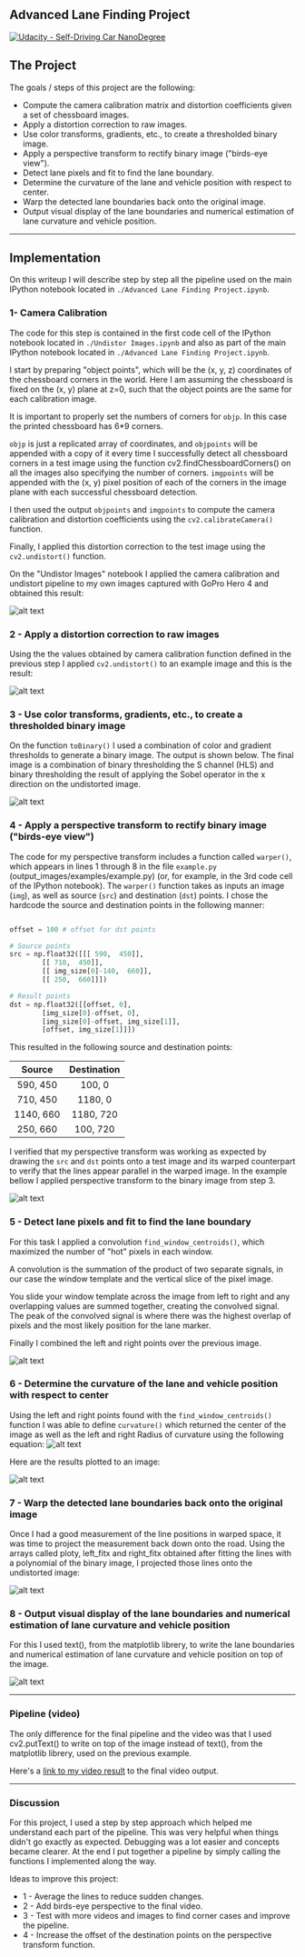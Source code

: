 ## Advanced Lane Finding Project
[![Udacity - Self-Driving Car NanoDegree](https://s3.amazonaws.com/udacity-sdc/github/shield-carnd.svg)](http://www.udacity.com/drive)

The Project
---

The goals / steps of this project are the following:

* Compute the camera calibration matrix and distortion coefficients given a set of chessboard images.
* Apply a distortion correction to raw images.
* Use color transforms, gradients, etc., to create a thresholded binary image.
* Apply a perspective transform to rectify binary image ("birds-eye view").
* Detect lane pixels and fit to find the lane boundary.
* Determine the curvature of the lane and vehicle position with respect to center.
* Warp the detected lane boundaries back onto the original image.
* Output visual display of the lane boundaries and numerical estimation of lane curvature and vehicle position.

---

[//]: # (Image References)

[image1]: ./examples/gopro.png "Undistorted"
[image2]: ./examples/undistorted.png "Example image undistorted"
[image3]: ./examples/binary.png "Binary Example"
[image4]: ./examples/top_down.png "Warp Example"
[image5]: ./examples/fitted.png "Fit Visual"
[image6]: ./examples/curvature.png "Curvature"
[image7]: ./examples/warp_back.png "Warp the detected lane boundaries back"
[image8]: ./examples/output_curvature.png "Output curvature"
[image9]: ./examples/formula.png "Equation"
[video1]: ./project_video_result.mp4 "Video"

## Implementation

On this writeup I will describe step by step all the pipeline used on the main IPython notebook located in `./Advanced Lane Finding Project.ipynb`.

### 1- Camera Calibration

The code for this step is contained in the first code cell of the IPython notebook located in `./Undistor Images.ipynb` and also as part of the main IPython notebook located in `./Advanced Lane Finding Project.ipynb`.  

I start by preparing "object points", which will be the (x, y, z) coordinates of the chessboard corners in the world. Here I am assuming the chessboard is fixed on the (x, y) plane at z=0, such that the object points are the same for each calibration image.

It is important to properly set the numbers of corners for `objp`. In this case the printed chessboard has 6*9 corners.

`objp` is just a replicated array of coordinates, and `objpoints` will be appended with a copy of it every time I successfully detect all chessboard corners in a test image using the function cv2.findChessboardCorners() on all the images also specifying the number of corners. `imgpoints` will be appended with the (x, y) pixel position of each of the corners in the image plane with each successful chessboard detection.  

I then used the output `objpoints` and `imgpoints` to compute the camera calibration and distortion coefficients using the `cv2.calibrateCamera()` function.  

Finally, I applied this distortion correction to the test image using the `cv2.undistort()` function.

On the "Undistor Images" notebook I applied the camera calibration and undistort pipeline to my own images captured with GoPro Hero 4 and obtained this result:

![alt text][image1]

### 2 - Apply a distortion correction to raw images

Using the the values obtained by camera calibration function defined in the previous step I applied `cv2.undistort()` to an example image and this is the result:

![alt text][image2]

### 3 - Use color transforms, gradients, etc., to create a thresholded binary image

On the function `toBinary()` I used a combination of color and gradient thresholds to generate a binary image. The output is shown below. The final image is a combination of binary thresholding the S channel (HLS) and binary thresholding the result of applying the Sobel operator in the x direction on the undistorted image.

![alt text][image3]

### 4 - Apply a perspective transform to rectify binary image ("birds-eye view")

The code for my perspective transform includes a function called `warper()`, which appears in lines 1 through 8 in the file `example.py` (output_images/examples/example.py) (or, for example, in the 3rd code cell of the IPython notebook).  The `warper()` function takes as inputs an image (`img`), as well as source (`src`) and destination (`dst`) points.  I chose the hardcode the source and destination points in the following manner:

```python

offset = 100 # offset for dst points

# Source points
src = np.float32([[[ 590,  450]],
		[[ 710,  450]],
		[[ img_size[0]-140,  660]],
		[[ 250,  660]]])

# Result points        
dst = np.float32([[offset, 0],
		[img_size[0]-offset, 0],
		[img_size[0]-offset, img_size[1]],
		[offset, img_size[1]]])
```

This resulted in the following source and destination points:

| Source        | Destination   |
|:-------------:|:-------------:|
| 590, 450      | 100, 0        |
| 710, 450      | 1180, 0       |
| 1140, 660     | 1180, 720     |
| 250, 660      | 100, 720      |

I verified that my perspective transform was working as expected by drawing the `src` and `dst` points onto a test image and its warped counterpart to verify that the lines appear parallel in the warped image.
In the example bellow I applied perspective transform to the binary image from step 3.

![alt text][image4]

### 5 - Detect lane pixels and fit to find the lane boundary

For this task I applied a convolution `find_window_centroids()`, which maximized the number of "hot" pixels in each window.

A convolution is the summation of the product of two separate signals, in our case the window template and the vertical slice of the pixel image.

You slide your window template across the image from left to right and any overlapping values are summed together, creating the convolved signal. The peak of the convolved signal is where there was the highest overlap of pixels and the most likely position for the lane marker.

Finally I combined the left and right points over the previous image.

![alt text][image5]

### 6 - Determine the curvature of the lane and vehicle position with respect to center

Using the left and right points found with the `find_window_centroids()` function I was able to define `curvature()` which returned the center of the image as well as the left and right Radius of curvature using the following equation:
![alt text][image9]

Here are the results plotted to an image:

![alt text][image6]

### 7 - Warp the detected lane boundaries back onto the original image

Once I had a good measurement of the line positions in warped space, it was time to project the measurement back down onto the road. Using the arrays called ploty, left_fitx and right_fitx obtained after fitting the lines with a polynomial of the binary image, I projected those lines onto the undistorted image:

![alt text][image7]

### 8 - Output visual display of the lane boundaries and numerical estimation of lane curvature and vehicle position

For this I used text(), from the matplotlib librery, to write the lane boundaries and numerical estimation of lane curvature and vehicle position on top of the image.

![alt text][image8]

---

### Pipeline (video)

The only difference for the final pipeline and the video was that I used cv2.putText() to write on top of the image instead of text(), from the matplotlib librery, used on the previous example.

Here's a [link to my video result](./project_video_result.mp4) to the final video output.

---

### Discussion

For this project, I used a step by step approach which helped me understand each part of the pipeline. This was very helpful when things didn't go exactly as expected. Debugging was a lot easier and concepts became clearer. At the end I put together a pipeline by simply calling the functions I implemented along the way.

Ideas to improve this project:
* 1 - Average the lines to reduce sudden changes.
* 2 - Add birds-eye perspective to the final video.
* 3 - Test with more videos and images to find corner cases and improve the pipeline.
* 4 - Increase the offset of the destination points on the perspective transform function.
